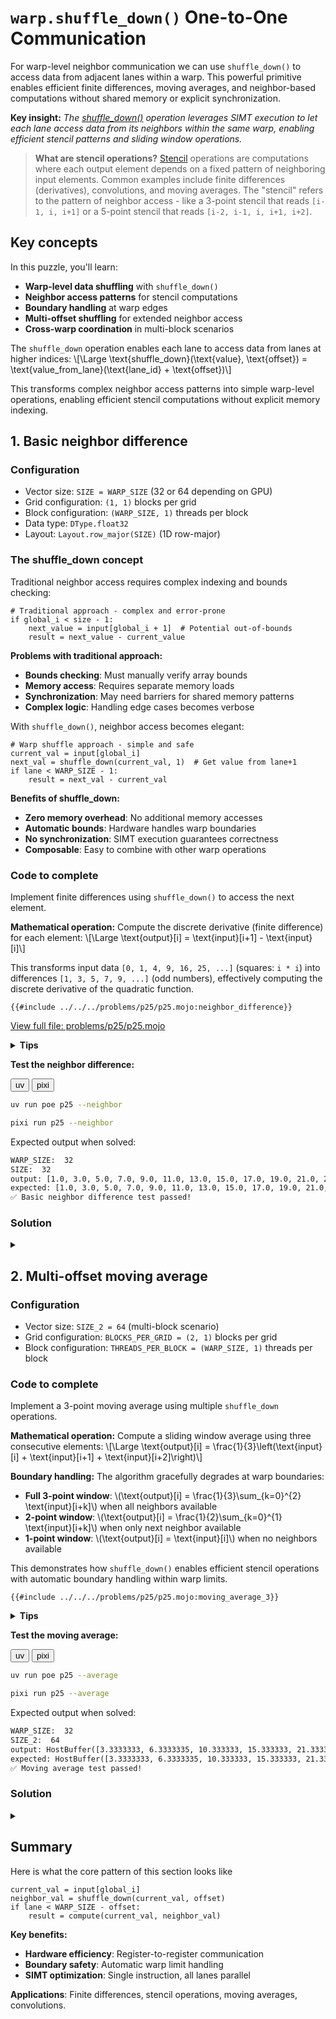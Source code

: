 # `warp.shuffle_down()` One-to-One Communication

For warp-level neighbor communication we can use `shuffle_down()` to access data from adjacent lanes within a warp. This powerful primitive enables efficient finite differences, moving averages, and neighbor-based computations without shared memory or explicit synchronization.

**Key insight:** _The [shuffle_down()](https://docs.modular.com/mojo/stdlib/gpu/warp/shuffle_down) operation leverages SIMT execution to let each lane access data from its neighbors within the same warp, enabling efficient stencil patterns and sliding window operations._

> **What are stencil operations?** [Stencil](https://en.wikipedia.org/wiki/Iterative_Stencil_Loops) operations are computations where each output element depends on a fixed pattern of neighboring input elements. Common examples include finite differences (derivatives), convolutions, and moving averages. The "stencil" refers to the pattern of neighbor access - like a 3-point stencil that reads `[i-1, i, i+1]` or a 5-point stencil that reads `[i-2, i-1, i, i+1, i+2]`.

## Key concepts

In this puzzle, you'll learn:

- **Warp-level data shuffling** with `shuffle_down()`
- **Neighbor access patterns** for stencil computations
- **Boundary handling** at warp edges
- **Multi-offset shuffling** for extended neighbor access
- **Cross-warp coordination** in multi-block scenarios

The `shuffle_down` operation enables each lane to access data from lanes at higher indices:
\\[\\Large \text{shuffle\_down}(\text{value}, \text{offset}) = \text{value_from_lane}(\text{lane\_id} + \text{offset})\\]

This transforms complex neighbor access patterns into simple warp-level operations, enabling efficient stencil computations without explicit memory indexing.

## 1. Basic neighbor difference

### Configuration

- Vector size: `SIZE = WARP_SIZE` (32 or 64 depending on GPU)
- Grid configuration: `(1, 1)` blocks per grid
- Block configuration: `(WARP_SIZE, 1)` threads per block
- Data type: `DType.float32`
- Layout: `Layout.row_major(SIZE)` (1D row-major)

### The shuffle_down concept

Traditional neighbor access requires complex indexing and bounds checking:

```mojo
# Traditional approach - complex and error-prone
if global_i < size - 1:
    next_value = input[global_i + 1]  # Potential out-of-bounds
    result = next_value - current_value
```

**Problems with traditional approach:**

- **Bounds checking**: Must manually verify array bounds
- **Memory access**: Requires separate memory loads
- **Synchronization**: May need barriers for shared memory patterns
- **Complex logic**: Handling edge cases becomes verbose

With `shuffle_down()`, neighbor access becomes elegant:

```mojo
# Warp shuffle approach - simple and safe
current_val = input[global_i]
next_val = shuffle_down(current_val, 1)  # Get value from lane+1
if lane < WARP_SIZE - 1:
    result = next_val - current_val
```

**Benefits of shuffle_down:**

- **Zero memory overhead**: No additional memory accesses
- **Automatic bounds**: Hardware handles warp boundaries
- **No synchronization**: SIMT execution guarantees correctness
- **Composable**: Easy to combine with other warp operations

### Code to complete

Implement finite differences using `shuffle_down()` to access the next element.

**Mathematical operation:** Compute the discrete derivative (finite difference) for each element:
\\[\\Large \\text{output}[i] = \\text{input}[i+1] - \\text{input}[i]\\]

This transforms input data `[0, 1, 4, 9, 16, 25, ...]` (squares: `i * i`) into differences `[1, 3, 5, 7, 9, ...]` (odd numbers), effectively computing the discrete derivative of the quadratic function.

```mojo
{{#include ../../../problems/p25/p25.mojo:neighbor_difference}}
```

<a href="{{#include ../_includes/repo_url.md}}/blob/main/problems/p25/p25.mojo" class="filename">View full file: problems/p25/p25.mojo</a>

<details>
<summary><strong>Tips</strong></summary>

<div class="solution-tips">

### 1. **Understanding shuffle_down**

The `shuffle_down(value, offset)` operation allows each lane to receive data from a lane at a higher index. Study how this can give you access to neighboring elements without explicit memory loads.

**What `shuffle_down(val, 1)` does:**

- Lane 0 gets value from Lane 1
- Lane 1 gets value from Lane 2
- ...
- Lane 30 gets value from Lane 31
- Lane 31 gets undefined value (handled by boundary check)

### 2. **Warp boundary considerations**

Consider what happens at the edges of a warp. Some lanes may not have valid neighbors to access via shuffle operations.

**Challenge:** Design your algorithm to handle cases where shuffle operations may return undefined data for lanes at warp boundaries.

For neighbor difference with `WARP_SIZE = 32`:

- **Valid difference** (`lane < WARP_SIZE - 1`): **Lanes 0-30** (31 lanes)
  - **When**: \\(\text{lane\_id}() \in \{0, 1, \cdots, 30\}\\)
  - **Why**: `shuffle_down(current_val, 1)` successfully gets next neighbor's value
  - **Result**: `output[i] = input[i+1] - input[i]` (finite difference)

- **Boundary case** (else): **Lane 31** (1 lane)
  - **When**: \\(\text{lane\_id}() = 31\\)
  - **Why**: `shuffle_down(current_val, 1)` returns undefined data (no lane 32)
  - **Result**: `output[i] = 0` (cannot compute difference)

### 3. **Lane identification**

```mojo
lane = lane_id()  # Returns 0 to WARP_SIZE-1
```

**Lane numbering:** Within each warp, lanes are numbered 0, 1, 2, ..., `WARP_SIZE-1`

</div>
</details>

**Test the neighbor difference:**
<div class="code-tabs" data-tab-group="package-manager">
  <div class="tab-buttons">
    <button class="tab-button">uv</button>
    <button class="tab-button">pixi</button>
  </div>
  <div class="tab-content">

```bash
uv run poe p25 --neighbor
```

  </div>
  <div class="tab-content">

```bash
pixi run p25 --neighbor
```

  </div>
</div>

Expected output when solved:

```txt
WARP_SIZE:  32
SIZE:  32
output: [1.0, 3.0, 5.0, 7.0, 9.0, 11.0, 13.0, 15.0, 17.0, 19.0, 21.0, 23.0, 25.0, 27.0, 29.0, 31.0, 33.0, 35.0, 37.0, 39.0, 41.0, 43.0, 45.0, 47.0, 49.0, 51.0, 53.0, 55.0, 57.0, 59.0, 61.0, 0.0]
expected: [1.0, 3.0, 5.0, 7.0, 9.0, 11.0, 13.0, 15.0, 17.0, 19.0, 21.0, 23.0, 25.0, 27.0, 29.0, 31.0, 33.0, 35.0, 37.0, 39.0, 41.0, 43.0, 45.0, 47.0, 49.0, 51.0, 53.0, 55.0, 57.0, 59.0, 61.0, 0.0]
✅ Basic neighbor difference test passed!
```

### Solution

<details class="solution-details">
<summary></summary>

```mojo
{{#include ../../../solutions/p25/p25.mojo:neighbor_difference_solution}}
```

<div class="solution-explanation">

This solution demonstrates how `shuffle_down()` transforms traditional array indexing into efficient warp-level communication.

**Algorithm breakdown:**

```mojo
if global_i < size:
    current_val = input[global_i]           # Each lane reads its element
    next_val = shuffle_down(current_val, 1) # Hardware shifts data right

    if lane < WARP_SIZE - 1:
        output[global_i] = next_val - current_val  # Compute difference
    else:
        output[global_i] = 0                       # Boundary handling
```

**SIMT execution deep dive:**

```
Cycle 1: All lanes load their values simultaneously
  Lane 0: current_val = input[0] = 0
  Lane 1: current_val = input[1] = 1
  Lane 2: current_val = input[2] = 4
  ...
  Lane 31: current_val = input[31] = 961

Cycle 2: shuffle_down(current_val, 1) executes on all lanes
  Lane 0: receives current_val from Lane 1 → next_val = 1
  Lane 1: receives current_val from Lane 2 → next_val = 4
  Lane 2: receives current_val from Lane 3 → next_val = 9
  ...
  Lane 30: receives current_val from Lane 31 → next_val = 961
  Lane 31: receives undefined (no Lane 32) → next_val = ?

Cycle 3: Difference computation (lanes 0-30 only)
  Lane 0: output[0] = 1 - 0 = 1
  Lane 1: output[1] = 4 - 1 = 3
  Lane 2: output[2] = 9 - 4 = 5
  ...
  Lane 31: output[31] = 0 (boundary condition)
```

**Mathematical insight:** This implements the discrete derivative operator \\(D\\):
\\[\\Large D[f](i) = f(i+1) - f(i)\\]

For our quadratic input \\(f(i) = i^2\\):
\\[\\Large D[i^2] = (i+1)^2 - i^2 = i^2 + 2i + 1 - i^2 = 2i + 1\\]

**Why shuffle_down is superior:**

1. **Memory efficiency**: Traditional approach requires `input[global_i + 1]` load, potentially causing cache misses
2. **Bounds safety**: No risk of out-of-bounds access; hardware handles warp boundaries
3. **SIMT optimization**: Single instruction processes all lanes simultaneously
4. **Register communication**: Data moves between registers, not through memory hierarchy

**Performance characteristics:**

- **Latency**: 1 cycle (vs 100+ cycles for memory access)
- **Bandwidth**: 0 bytes (vs 4 bytes per thread for traditional)
- **Parallelism**: All 32 lanes process simultaneously

</div>
</details>

## 2. Multi-offset moving average

### Configuration

- Vector size: `SIZE_2 = 64` (multi-block scenario)
- Grid configuration: `BLOCKS_PER_GRID = (2, 1)` blocks per grid
- Block configuration: `THREADS_PER_BLOCK = (WARP_SIZE, 1)` threads per block

### Code to complete

Implement a 3-point moving average using multiple `shuffle_down` operations.

**Mathematical operation:** Compute a sliding window average using three consecutive elements:
\\[\\Large \\text{output}[i] = \\frac{1}{3}\\left(\\text{input}[i] + \\text{input}[i+1] + \\text{input}[i+2]\\right)\\]

**Boundary handling:** The algorithm gracefully degrades at warp boundaries:

- **Full 3-point window**: \\(\\text{output}[i] = \\frac{1}{3}\\sum_{k=0}^{2} \\text{input}[i+k]\\) when all neighbors available
- **2-point window**: \\(\\text{output}[i] = \\frac{1}{2}\\sum_{k=0}^{1} \\text{input}[i+k]\\) when only next neighbor available
- **1-point window**: \\(\\text{output}[i] = \\text{input}[i]\\) when no neighbors available

This demonstrates how `shuffle_down()` enables efficient stencil operations with automatic boundary handling within warp limits.

```mojo
{{#include ../../../problems/p25/p25.mojo:moving_average_3}}
```

<details>
<summary><strong>Tips</strong></summary>

<div class="solution-tips">

### 1. **Multi-offset shuffle patterns**

This puzzle requires accessing multiple neighbors simultaneously. You'll need to use shuffle operations with different offsets.

**Key questions:**

- How can you get both `input[i+1]` and `input[i+2]` using shuffle operations?
- What's the relationship between shuffle offset and neighbor distance?
- Can you perform multiple shuffles on the same source value?

**Visualization concept:**

```
Your lane needs:  current_val, next_val, next_next_val
Shuffle offsets:  0 (direct),  1,        2
```

**Think about:** How many shuffle operations do you need, and what offsets should you use?

### 2. **Tiered boundary handling**

Unlike the simple neighbor difference, this puzzle has multiple boundary scenarios because you need access to 2 neighbors.

**Boundary scenarios to consider:**

- **Full window:** Lane can access both neighbors → use all 3 values
- **Partial window:** Lane can access 1 neighbor → use 2 values
- **No window:** Lane can't access any neighbors → use 1 value

**Critical thinking:**

- Which lanes fall into each category?
- How should you weight the averages when you have fewer values?
- What boundary conditions should you check?

**Pattern to consider:**

```
if (can_access_both_neighbors):
    # 3-point average
elif (can_access_one_neighbor):
    # 2-point average
else:
    # 1-point (no averaging)
```

### 3. **Multi-block coordination**

This puzzle uses multiple blocks, each processing a different section of the data.

**Important considerations:**

- Each block has its own warp with lanes 0 to WARP_SIZE-1
- Boundary conditions apply within each warp independently
- Lane numbering resets for each block

**Questions to think about:**

- Does your boundary logic work correctly for both Block 0 and Block 1?
- Are you checking both lane boundaries AND global array boundaries?
- How does `global_i` relate to `lane_id()` in different blocks?

**Debugging tip:** Test your logic by tracing through what happens at the boundary lanes of each block.

</div>
</details>

**Test the moving average:**
<div class="code-tabs" data-tab-group="package-manager">
  <div class="tab-buttons">
    <button class="tab-button">uv</button>
    <button class="tab-button">pixi</button>
  </div>
  <div class="tab-content">

```bash
uv run poe p25 --average
```

  </div>
  <div class="tab-content">

```bash
pixi run p25 --average
```

  </div>
</div>

Expected output when solved:

```txt
WARP_SIZE:  32
SIZE_2:  64
output: HostBuffer([3.3333333, 6.3333335, 10.333333, 15.333333, 21.333334, 28.333334, 36.333332, 45.333332, 55.333332, 66.333336, 78.333336, 91.333336, 105.333336, 120.333336, 136.33333, 153.33333, 171.33333, 190.33333, 210.33333, 231.33333, 253.33333, 276.33334, 300.33334, 325.33334, 351.33334, 378.33334, 406.33334, 435.33334, 465.33334, 496.33334, 512.0, 528.0, 595.3333, 630.3333, 666.3333, 703.3333, 741.3333, 780.3333, 820.3333, 861.3333, 903.3333, 946.3333, 990.3333, 1035.3334, 1081.3334, 1128.3334, 1176.3334, 1225.3334, 1275.3334, 1326.3334, 1378.3334, 1431.3334, 1485.3334, 1540.3334, 1596.3334, 1653.3334, 1711.3334, 1770.3334, 1830.3334, 1891.3334, 1953.3334, 2016.3334, 2048.0, 2080.0])
expected: HostBuffer([3.3333333, 6.3333335, 10.333333, 15.333333, 21.333334, 28.333334, 36.333332, 45.333332, 55.333332, 66.333336, 78.333336, 91.333336, 105.333336, 120.333336, 136.33333, 153.33333, 171.33333, 190.33333, 210.33333, 231.33333, 253.33333, 276.33334, 300.33334, 325.33334, 351.33334, 378.33334, 406.33334, 435.33334, 465.33334, 496.33334, 512.0, 528.0, 595.3333, 630.3333, 666.3333, 703.3333, 741.3333, 780.3333, 820.3333, 861.3333, 903.3333, 946.3333, 990.3333, 1035.3334, 1081.3334, 1128.3334, 1176.3334, 1225.3334, 1275.3334, 1326.3334, 1378.3334, 1431.3334, 1485.3334, 1540.3334, 1596.3334, 1653.3334, 1711.3334, 1770.3334, 1830.3334, 1891.3334, 1953.3334, 2016.3334, 2048.0, 2080.0])
✅ Moving average test passed!
```

### Solution

<details class="solution-details">
<summary></summary>

```mojo
{{#include ../../../solutions/p25/p25.mojo:moving_average_3_solution}}
```

<div class="solution-explanation">

This solution demonstrates advanced multi-offset shuffling for complex stencil operations.

**Complete algorithm analysis:**

```mojo
if global_i < size:
    # Step 1: Acquire all needed data via multiple shuffles
    current_val = input[global_i]                   # Direct access
    next_val = shuffle_down(current_val, 1)         # Right neighbor
    next_next_val = shuffle_down(current_val, 2)    # Right+1 neighbor

    # Step 2: Adaptive computation based on available data
    if lane < WARP_SIZE - 2 and global_i < size - 2:
        # Full 3-point stencil available
        output[global_i] = (current_val + next_val + next_next_val) / 3.0
    elif lane < WARP_SIZE - 1 and global_i < size - 1:
        # Only 2-point stencil available (near warp boundary)
        output[global_i] = (current_val + next_val) / 2.0
    else:
        # No stencil possible (at warp boundary)
        output[global_i] = current_val
```

**Multi-offset execution trace (`WARP_SIZE = 32`):**

```
Initial state (Block 0, elements 0-31):
  Lane 0: current_val = input[0] = 1
  Lane 1: current_val = input[1] = 2
  Lane 2: current_val = input[2] = 4
  ...
  Lane 31: current_val = input[31] = X

First shuffle: shuffle_down(current_val, 1)
  Lane 0: next_val = input[1] = 2
  Lane 1: next_val = input[2] = 4
  Lane 2: next_val = input[3] = 7
  ...
  Lane 30: next_val = input[31] = X
  Lane 31: next_val = undefined

Second shuffle: shuffle_down(current_val, 2)
  Lane 0: next_next_val = input[2] = 4
  Lane 1: next_next_val = input[3] = 7
  Lane 2: next_next_val = input[4] = 11
  ...
  Lane 29: next_next_val = input[31] = X
  Lane 30: next_next_val = undefined
  Lane 31: next_next_val = undefined

Computation phase:
  Lanes 0-29: Full 3-point average → (current + next + next_next) / 3
  Lane 30:    2-point average → (current + next) / 2
  Lane 31:    1-point average → current (passthrough)
```

**Mathematical foundation:** This implements a variable-width discrete convolution:
\\[\\Large h[i] = \\sum_{k=0}^{K(i)-1} w_k^{(i)} \\cdot f[i+k]\\]

Where the kernel adapts based on position:

- **Interior points**: \\(K(i) = 3\\), \\(\\mathbf{w}^{(i)} = [\\frac{1}{3}, \\frac{1}{3}, \\frac{1}{3}]\\)
- **Near boundary**: \\(K(i) = 2\\), \\(\\mathbf{w}^{(i)} = [\\frac{1}{2}, \\frac{1}{2}]\\)
- **At boundary**: \\(K(i) = 1\\), \\(\\mathbf{w}^{(i)} = [1]\\)

**Multi-block coordination:** With `SIZE_2 = 64` and 2 blocks:

```
Block 0 (global indices 0-31):
  Lane boundaries apply to global indices 29, 30, 31

Block 1 (global indices 32-63):
  Lane boundaries apply to global indices 61, 62, 63
  Lane numbers reset: global_i=32 → lane=0, global_i=63 → lane=31
```

**Performance optimizations:**

1. **Parallel data acquisition**: Both shuffle operations execute simultaneously
2. **Conditional branching**: GPU handles divergent lanes efficiently via predication
3. **Memory coalescing**: Sequential global memory access pattern optimal for GPU
4. **Register reuse**: All intermediate values stay in registers

**Signal processing perspective:** This is a causal FIR filter with impulse response \\(h[n] = \\frac{1}{3}[\\delta[n] + \\delta[n-1] + \\delta[n-2]]\\), providing smoothing with a cutoff frequency at \\(f_c \\approx 0.25f_s\\).

</div>
</details>

## Summary

Here is what the core pattern of this section looks like

```mojo
current_val = input[global_i]
neighbor_val = shuffle_down(current_val, offset)
if lane < WARP_SIZE - offset:
    result = compute(current_val, neighbor_val)
```

**Key benefits:**

- **Hardware efficiency**: Register-to-register communication
- **Boundary safety**: Automatic warp limit handling
- **SIMT optimization**: Single instruction, all lanes parallel

**Applications**: Finite differences, stencil operations, moving averages, convolutions.
